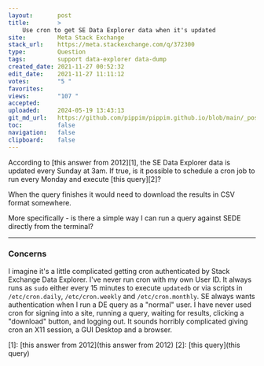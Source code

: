 ```yaml
---
layout:       post
title:        >
    Use cron to get SE Data Explorer data when it's updated
site:         Meta Stack Exchange
stack_url:    https://meta.stackexchange.com/q/372300
type:         Question
tags:         support data-explorer data-dump
created_date: 2021-11-27 00:52:32
edit_date:    2021-11-27 11:11:12
votes:        "5 "
favorites:    
views:        "107 "
accepted:     
uploaded:     2024-05-19 13:43:13
git_md_url:   https://github.com/pippim/pippim.github.io/blob/main/_posts/2021/2021-11-27-Use-cron-to-get-SE-Data-Explorer-data-when-it_s-updated.md
toc:          false
navigation:   false
clipboard:    false
---
```


According to [this answer from 2012][1], the SE Data Explorer data is updated every Sunday at 3am. If true, is it possible to schedule a cron job to run every Monday and execute [this query][2]? 

When the query finishes it would need to download the results in CSV format somewhere.

More specifically - is there a simple way I can run a query against SEDE directly from the terminal? 

----------

### Concerns

I imagine it's a little complicated getting cron authenticated by Stack Exchange Data Explorer. I've never run cron with my own User ID. It always runs as `sudo` either every 15 minutes to execute `updatedb` or via scripts in `/etc/cron.daily`, `/etc/cron.weekly` and `/etc/cron.monthly`. SE always wants authentication when I run a DE query as a "normal" user. I have never used cron for signing into a site, running a query, waiting for results, clicking a "download" button, and logging out. It sounds horribly complicated giving cron an X11 session, a GUI Desktop and a browser.

[1]: [this answer from 2012](this answer from 2012)
[2]: [this query](this query)
